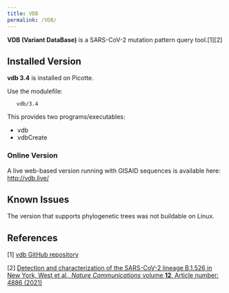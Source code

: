 ```yaml
---
title: VDB
permalink: /VDB/
---
```


**VDB (Variant DataBase)** is a SARS-CoV-2 mutation pattern query
tool.[1][2]

Installed Version
-----------------

**vdb 3.4** is installed on Picotte.

Use the modulefile:

`   vdb/3.4`

This provides two programs/executables:

-   vdb
-   vdbCreate

### Online Version

A live web-based version running with GISAID sequences is available
here: <http://vdb.live/>

Known Issues
------------

The version that supports phylogenetic trees was not buildable on Linux.

References
----------

<references/>

[1] [vdb GitHub repository](https://github.com/variant-database/vdb)

[2] [Detection and characterization of the SARS-CoV-2 lineage B.1.526 in New York, West et al., *Nature Communications* volume **12**, Article number: 4886 (2021)](https://www.nature.com/articles/s41467-021-25168-4)